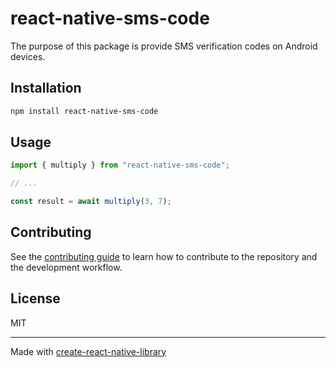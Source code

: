 # react-native-sms-code
The purpose of this package is provide SMS verification codes on Android devices.
## Installation

```sh
npm install react-native-sms-code
```

## Usage

```js
import { multiply } from "react-native-sms-code";

// ...

const result = await multiply(3, 7);
```

## Contributing

See the [contributing guide](CONTRIBUTING.md) to learn how to contribute to the repository and the development workflow.

## License

MIT

---

Made with [create-react-native-library](https://github.com/callstack/react-native-builder-bob)
